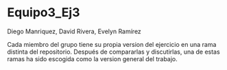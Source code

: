 # Equipo3_Ej3
Diego Manriquez, David Rivera, Evelyn Ramírez


Cada miembro del grupo tiene su propia version del ejercicio en una rama distinta del repositorio. Después de compararlas y discutirlas, una de estas ramas ha sido escogida como la version general del trabajo.
